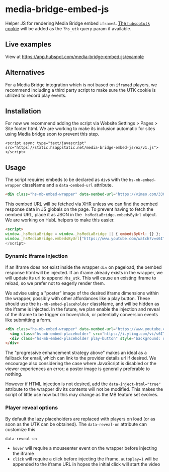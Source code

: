 # media-bridge-embed-js

Helper JS for rendering Media Bridge embed `iframe`s.
[The `hubspotutk` cookie](https://developers.hubspot.com/docs/api/events/tracking-code) will be added as the `?hs_utk` query param if available.

## Live examples
View at https://app.hubspot.com/media-bridge-embed-js/example

## Alternatives
For a Media Bridge integration which is not based on `iframe`d players, we recommend including a third party script to make sure the UTK cookie is utilized to record play events.

## Installation
For now we recommend adding the script via Website Settings > Pages > Site footer html.  We are working to make its inclusion automatic for sites using Media bridge soon to prevent this step.
```
<script async type="text/javascript" src="https://static.hsappstatic.net/media-bridge-embed-js/ex/v1.js"></script>
```

## Usage
The script requires embeds to be declared as `div`s with the `hs-mb-embed-wrapper` className and a `data-oembed-url` attribute. 
```html
<div class="hs-mb-embed-wrapper" data-oembed-url="https://vimeo.com/33099121"></div>
```

This oembed URL will be fetched via XHR unless we can find the oembed response data in JS globals on the page.
To prevent having to fetch the oembed URL, place it as JSON in the `_hsMediaBridge.embedsByUrl` object. We are working on HubL helpers to make this easier.
```html
<script>
window._hsMediaBridge = window._hsMediaBridge || { embedsByUrl: {} };
window._hsMediaBridge.embedsByUrl["https://www.youtube.com/watch?v=s6ITvy4qfw0"] = { html: '<iframe src=..." };
</script>
```

### Dynamic iframe injection

If an iframe does not exist inside the wrapper `div` on pageload, the oembed response html will be injected. If an iframe already exists in the wrapper, we will update its url to append `?hs_utk`.
This will cause an existing iframe to reload, so we prefer not to eagerly render them. 

We advise using a "poster" image of the desired iframe dimensions within the wrapper, possibly with other affordances like a play button.
These should use the `hs-mb-embed-placeholder` className, and will be hidden as the iframe is injected.
In the future, we plan enable the injection and reveal of the iframe to be trigger on hover/click, or potentially conversion events like submitting a form.

```html
<div class="hs-mb-embed-wrapper" data-oembed-url="https://www.youtube.com/watch?v=s6ITvy4qfw0">
  <img class="hs-mb-embed-placeholder" src="https://i.ytimg.com/vi/s6ITvy4qfw0/hqdefault.jpg" />
  <div class="hs-mb-embed-placeholder play-button" style="background: url(https://f.hubspotusercontentqa10.net/hubfs/861453961/media-bridge/video-play-trans.png) center no-repeat; background-size: 120px;"></div>
</div>
```

The "progressive enhancement strategy above" makes an ideal as a fallback for email, which can link to the provider details url if desired. 
We encourage also considering the case where JavaScript is disabled or the viewer experiences an error; a poster image is generally preferable to nothing.

However if HTML injection is not desired, add the `data-inject-html="true"` attribute to the wrapper div its contents will not be modified. This makes the script of little use now but this may change as the MB feature set evolves.

### Player reveal options
By default the lazy placeholders are replaced with players on load (or as soon as the UTK can be obtained). The `data-reveal-on` attribute can customize this

`data-reveal-on`
- `hover` will require a mouseenter event on the wrapper before injecting the iframe
- `click` will require a click before injecting the iframe. `autoplay=1` will be appended to the iframe URL in hopes the initial click will start the video
